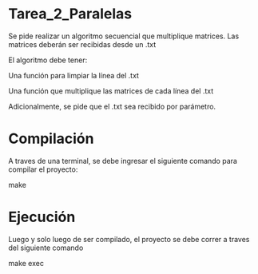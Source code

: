 # Tarea_2_Paralelas
Se pide realizar un algoritmo secuencial que multiplique matrices. Las matrices deberán ser
recibidas desde un .txt

El algoritmo debe tener:

Una función para limpiar la línea del .txt

Una función que multiplique las matrices de cada línea del .txt

Adicionalmente, se pide que el .txt sea recibido por parámetro.

# Compilación

A traves de una terminal, se debe ingresar el siguiente comando para compilar el proyecto:

make

# Ejecución

Luego y solo luego de ser compilado, el proyecto se debe correr a traves del siguiente comando

make exec
